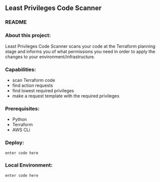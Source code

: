 ## Least Privileges Code Scanner 

### README
  
  
### About this project:
Least Privileges Code Scanner scans your code at the Terraform planning stage and informs you of what permissions you need in order to apply the changes to your environment/infrastructure.

### Capabilities:
* scan Terraform code
* find action requests
* find lowest required privileges
* make a request template with the required privileges

### Prerequisites:
* Python
* Terraform
* AWS CLi
### Deploy:

    enter code here

### Local Environment:

    enter code here
